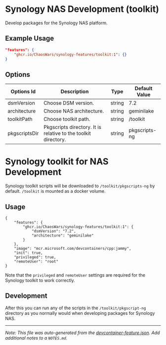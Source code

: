 
# Synology NAS Development (toolkit)

Develop packages for the Synology NAS platform.

## Example Usage

```json
"features": {
    "ghcr.io/ChaosWars/synology-features/toolkit:1": {}
}
```

## Options

| Options Id | Description | Type | Default Value |
|-----|-----|-----|-----|
| dsmVersion | Choose DSM version. | string | 7.2 |
| architecture | Choose NAS architecture. | string | geminilake |
| toolkitPath | Choose toolkit path. | string | /toolkit |
| pkgscriptsDir | Pkgscripts directory. It is relative to the toolkit directory. | string | pkgscripts-ng |

# Synology toolkit for NAS Development

Synology toolkit scripts will be downloaded to `/toolkit/pkgscripts-ng` by default. `/toolkit` is mounted as a docker volume.

## Usage

```jsonc
{
    "features": {
        "ghcr.io/ChaosWars/synology-features/toolkit:1": {
            "dsmVersion": "7.2",
            "architecture": "geminilake"
        }
    },
    "image": "mcr.microsoft.com/devcontainers/cpp:jammy",
    "init": true,
    "privileged": true,
    "remoteUser": "root"
}
```

Note that the `privileged` and `remoteUser` settings are required for the Synology toolkit to work correctly.

## Development

After this you can run any of the scripts in the `/toolkit/pkgscript-ng` directory as you normally would when developing packages for Synology NAS.


---

_Note: This file was auto-generated from the [devcontainer-feature.json](https://github.com/ChaosWars/synology-features/blob/main/src/toolkit/devcontainer-feature.json).  Add additional notes to a `NOTES.md`._
